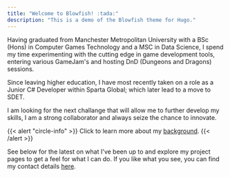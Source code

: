 ```yaml
---
title: "Welcome to Blowfish! :tada:"
description: "This is a demo of the Blowfish theme for Hugo."
---
```


Having graduated from Manchester Metropolitan University with a BSc (Hons) in Computer Games Technology and a MSC in Data Science, I spend my time experimenting with the cutting edge in game development tools, entering various GameJam's and hosting DnD (Dungeons and Dragons) sessions.

Since leaving higher education, I have most recently taken on a role as a Junior C# Developer within Sparta Global; which later lead to a move to SDET.

I am looking for the next challange that will allow me to further develop my skills, I am a strong collaborator and always seize the chance to innovate.

{{< alert "circle-info" >}}
Click to learn more about my [background](https://twitter.com/nunocoracao).
{{< /alert >}}

See below for the latest on what I've been up to and explore my project pages to get a feel for what I can do. If you like what you see, you can find my contact details <a target="_blank" href="https://github.com/nunocoracao/blowfish">here</a>.